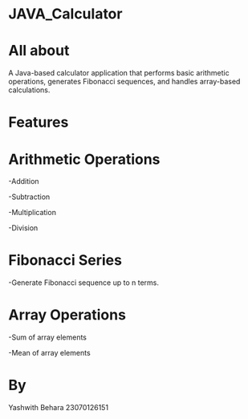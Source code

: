 # JAVA_Calculator
# All about
A Java-based calculator application that performs basic arithmetic operations, generates Fibonacci sequences, and handles array-based calculations.

# Features

# Arithmetic Operations

-Addition

-Subtraction

-Multiplication

-Division

# Fibonacci Series

-Generate Fibonacci sequence up to n terms.

# Array Operations

-Sum of array elements

-Mean of array elements

# By
Yashwith Behara
23070126151
